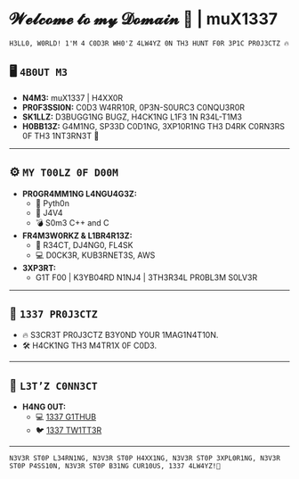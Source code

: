 # 𝓦𝓮𝓵𝓬𝓸𝓶𝓮 𝓽𝓸 𝓶𝔂 𝓓𝓸𝓶𝓪𝓲𝓷 👾 | muX1337

```1337speak
H3LL0, W0RLD! 1'M 4 C0D3R WH0'Z 4LW4YZ 0N TH3 HUNT F0R 3P1C PR0J3CTZ 🔥
```

## 🖥️ `4B0UT M3`
- **N4M3:** muX1337 | H4XX0R
- **PR0F3SSI0N:** C0D3 W4RR10R, 0P3N-S0URC3 C0NQU3R0R
- **SK1LLZ:** D3BUGG1NG BUGZ, H4CK1NG L1F3 1N R34L-T1M3
- **H0BB13Z:** G4M1NG, SP33D C0D1NG, 3XP10R1NG TH3 D4RK C0RN3RS 0F TH3 1NT3RN3T 👾

---

## ⚙️ `MY T00LZ 0F D00M`
- **PR0GR4MM1NG L4NGU4G3Z:**
  - 🐍 Pyth0n
  - 🖤 J4V4
  - 💣 S0m3 C++ and C 
- **FR4M3W0RKZ & L1BR4R13Z:**
  - 🔗 R34CT, DJ4NG0, FL4SK
  - 💻 D0CK3R, KUB3RNET3S, AWS
- **3XP3RT:**
  - G1T F00 | K3YB04RD N1NJ4 | 3TH3R34L PR0BL3M S0LV3R

---

## 🚀 `1337 PR0J3CTZ`
- 🔥 S3CR3T PR0J3CTZ B3Y0ND Y0UR 1MAG1N4T10N.
- 🛠️ H4CK1NG TH3 M4TR1X 0F C0D3.

---

## 🤙 `L3T’Z C0NN3CT`
- **H4NG 0UT:**
  - 💻 [1337 G1THUB](https://github.com/muX1337)
  - 🐦 [1337 TW1TT3R](https://x.com/MuxLeet)

---

```1337speak
N3V3R ST0P L34RN1NG, N3V3R ST0P H4XX1NG, N3V3R ST0P 3XPL0R1NG, N3V3R ST0P P4SS10N, N3V3R ST0P B31NG CUR10US, 1337 4LW4YZ!🚀
```
